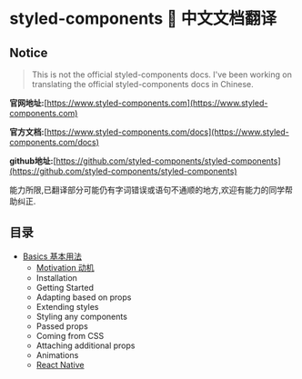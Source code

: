 # styled-components 💅 中文文档翻译

## Notice

> This is not the official styled-components docs. I've been working on translating the official styled-components docs in Chinese. 

**官网地址:**[https://www.styled-components.com](https://www.styled-components.com)

**官方文档:**[https://www.styled-components.com/docs](https://www.styled-components.com/docs)

**github地址:**[https://github.com/styled-components/styled-components](https://github.com/styled-components/styled-components)



能力所限,已翻译部分可能仍有字词错误或语句不通顺的地方,欢迎有能力的同学帮助纠正.

## 目录

- [Basics 基本用法](./Basics.md)
  - [Motivation 动机](./Basics.md#动机)
  - Installation 
  - Getting Started
  - Adapting based on props
  - Extending styles
  - Styling any components
  - Passed props
  - Coming from CSS
  - Attaching additional props
  - Animations
  - [React Native](./Basics.md#ReactNative)
